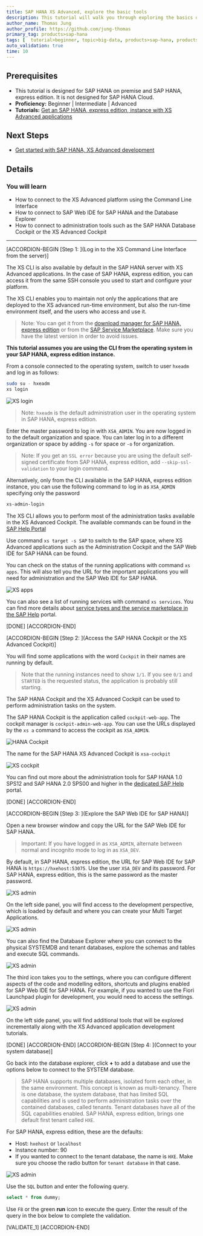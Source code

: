```yaml
---
title: SAP HANA XS Advanced, explore the basic tools
description: This tutorial will walk you through exploring the basics of XS Advanced tools, such as the administration cockpit or SAP Web IDE for SAP HANA
author_name: Thomas Jung
author_profile: https://github.com/jung-thomas
primary_tag: products>sap-hana
tags: [  tutorial>beginner, topic>big-data, products>sap-hana, products>sap-hana\,-express-edition ]
auto_validation: true
time: 10
---
```


## Prerequisites  
 - This tutorial is designed for SAP HANA on premise and SAP HANA, express edition. It is not designed for SAP HANA Cloud.
 - **Proficiency:** Beginner | Intermediate | Advanced
 - **Tutorials:** [Get an SAP HANA, express edition, instance with XS Advanced applications](https://developers.sap.com/topics/hana.html)


## Next Steps
 - [Get started with SAP HANA, XS Advanced development](group.hana-xsa-get-started)


## Details
### You will learn  
- How to connect to the XS Advanced platform using the Command Line Interface
- How to connect to SAP Web IDE for SAP HANA and the Database Explorer
- How to connect to administration tools such as the SAP HANA Database Cockpit or the XS Advanced Cockpit

---

[ACCORDION-BEGIN [Step 1: ](Log in to the XS Command Line Interface from the server)]

The XS CLI is also available by default in the SAP HANA server with XS Advanced applications. In the case of SAP HANA, express edition, you can access it from the same SSH console you used to start and configure your platform.

The XS CLI enables you to maintain not only the applications that are deployed to the XS advanced run-time environment, but also the run-time environment itself, and the users who access and use it.
> Note: You can get it from the [download manager for SAP HANA, express edition](https://www.sap.com/products/hana/express-trial.html) or from the [SAP Service Marketplace](https://launchpad.support.sap.com/#/softwarecenter). Make sure you have the latest version in order to avoid issues.

**This tutorial assumes you are using the CLI from the operating system in your SAP HANA, express edition instance.**

From a console connected to the operating system, switch to user `hxeadm` and log in as follows:

```bash
sudo su - hxeadm
xs login
```

![XS login](xslogin.png)

>Note: `hxeadm` is the default administration user in the operating system in SAP HANA, express edition.


Enter the master password to log in with `XSA_ADMIN`. You are now logged in to the default organization and space. You can later log in to a different organization or space by adding `-s` for space or `-o` for organization.

>Note: If you get an `SSL error` because you are using the default self-signed certificate from SAP HANA, express edition, add `--skip-ssl-validation` to your login command.

Alternatively, only from the CLI available in the SAP HANA, express edition instance, you can use the following command to log in as `XSA_ADMIN` specifying only the password

```bash
xs-admin-login
```

The XS CLI allows you to perform most of the administration tasks available in the XS Advanced Cockpit. The available commands can be found in the [SAP Help Portal](https://help.sap.com/viewer/4505d0bdaf4948449b7f7379d24d0f0d/2.0.00/en-US/addd59069e6f444ca6ccc064d131feec.html)

Use command `xs target -s SAP` to switch to the SAP space, where XS Advanced applications such as the Administration Cockpit and the SAP Web IDE for SAP HANA can be found.

You can check on the status of the running applications with command `xs apps`. This will also tell you the URL for the important applications you will need for administration and the SAP Web IDE for SAP HANA.

![XS apps](xsapps.png)

You can also see a list of running services with command `xs services`. You can find more details about [service types and the service marketplace in the SAP Help](https://help.sap.com/viewer/4505d0bdaf4948449b7f7379d24d0f0d/2.0.02/en-US/33e3c5926feb4098a32edcaa7290c3d1.html) portal.

[DONE]
[ACCORDION-END]

[ACCORDION-BEGIN [Step 2: ](Access the SAP HANA Cockpit or the XS Advanced Cockpit)]

You will find some applications with the word `Cockpit` in their names are running by default.
> Note that the running instances need to show `1/1`. If you see `0/1` and `STARTED` is the requested status, the application is probably still starting.

The SAP HANA Cockpit and the XS Advanced Cockpit can be used to perform administration tasks on the system.

The SAP HANA Cockpit is the application called `cockpit-web-app`. The cockpit manager is `cockpit-admin-web-app`. You can use the URLs displayed by the `xs a` command to access the cockpit as `XSA_ADMIN`.

![HANA Cockpit](hanaco.png)

The name for the SAP HANA XS Advanced Cockpit is `xsa-cockpit`

![XS cockpit](xsa.png)

You can find out more about the administration tools for SAP HANA 1.0 SPS12 and SAP HANA 2.0 SPS00 and higher in the [dedicated SAP Help](https://help.sap.com/viewer/6b94445c94ae495c83a19646e7c3fd56/2.0.03/en-US/577f8d3ffebd4265b73e2c673d934412.html) portal.

[DONE]
[ACCORDION-END]


[ACCORDION-BEGIN [Step 3: ](Explore the SAP Web IDE for SAP HANA)]

Open a new browser window and copy the URL for the SAP Web IDE for SAP HANA.

> Important: If you have logged in as `XSA_ADMIN`, alternate between normal and incognito mode to log in as `XSA_DEV`.

 By default, in SAP HANA, express edition, the URL for SAP Web IDE for SAP HANA is `https://hxehost:53075`. Use the user `XSA_DEV` and its password. For SAP HANA, express edition, this is the same password as the master password.

![XS admin](webide2.png)

On the left side panel, you will find access to the development perspective, which is loaded by default and where you can create your Multi Target Applications.

![XS admin](webide2.png)

You can also find the Database Explorer where you can connect to the physical SYSTEMDB and tenant databases, explore the schemas and tables and execute SQL commands.

![XS admin](db.png)

The third icon takes you to the settings, where you can configure different aspects of the code and modelling editors, shortcuts and plugins enabled for SAP Web IDE for SAP HANA. For example, if you wanted to use the Fiori Launchpad plugin for development, you would need to access the settings.

![XS admin](settings.png)

On the left side panel, you will find additional tools that will be explored incrementally along with the XS Advanced application development tutorials.

[DONE]
[ACCORDION-END]
[ACCORDION-BEGIN [Step 4: ](Connect to your system database)]

Go back into the database explorer, click **+** to add a database and use the options below to connect to the SYSTEM database.

> SAP HANA supports multiple databases, isolated form each other, in the same environment. This concept is known as multi-tenancy. There is one database, the system database, that has limited SQL capabilities and is used to perform administration tasks over the contained databases, called tenants. Tenant databases have all of the SQL capabilities enabled. SAP HANA, express edition, brings one default first tenant called `HXE`.

For SAP HANA, express edition, these are the defaults:

  -   Host: `hxehost` or `localhost`
  -   Instance number: 90
  -   If you wanted to connect to the tenant database, the name is `HXE`. Make sure you choose the radio button for `tenant database` in that case.

![XS admin](db.jpg)

Use the `SQL` button and enter the following query.

```sql
select * from dummy;
```

Use `F8` or the green **run** icon to execute the query. Enter the result of the query in the box below to complete the validation.

[VALIDATE_1]
[ACCORDION-END]
